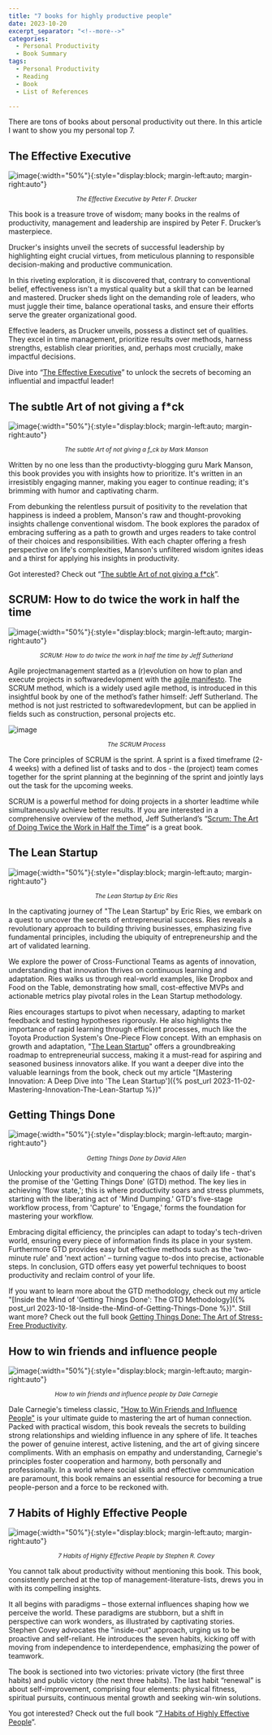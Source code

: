 ```yaml
---
title: "7 books for highly productive people"
date: 2023-10-20
excerpt_separator: "<!--more-->"
categories:
  - Personal Productivity
  - Book Summary
tags:
  - Personal Productivity
  - Reading
  - Book
  - List of References

---
```

There are tons of books about personal productivity out there. In this article I want to show you my personal top 7.

## The Effective Executive

![image](/assets/images/book_cover_the_effective_executive.jpg){:width="50%"}{:style="display:block; margin-left:auto; margin-right:auto"}
*<p align="center"><sub>The Effective Executive by Peter F. Drucker</sub></p>*

This book is a treasure trove of wisdom; many books in the realms of productivity, management and leadership are inspired by Peter F. Drucker’s masterpiece.

Drucker's insights unveil the secrets of successful leadership by highlighting eight crucial virtues, from meticulous planning to responsible decision-making and productive communication.

In this riveting exploration, it is discovered that, contrary to conventional belief, effectiveness isn't a mystical quality but a skill that can be learned and mastered. Drucker sheds light on the demanding role of leaders, who must juggle their time, balance operational tasks, and ensure their efforts serve the greater organizational good.

Effective leaders, as Drucker unveils, possess a distinct set of qualities. They excel in time management, prioritize results over methods, harness strengths, establish clear priorities, and, perhaps most crucially, make impactful decisions.

Dive into “[The Effective Executive](https://amzn.to/47g84Tx)” to unlock the secrets of becoming an influential and impactful leader!

## The subtle Art of not giving a f*ck

![image](/assets/images/book_cover_the_subtle_art.jpg){:width="50%"}{:style="display:block; margin-left:auto; margin-right:auto"}
*<p align="center"><sub>The subtle Art of not giving a f_ck by Mark Manson</sub></p>*

Written by no one less than the productivty-blogging guru Mark Manson, this book provides you with insights how to prioritize. It's written in an irresistibly engaging manner, making you eager to continue reading; it's brimming with humor and captivating charm.

From debunking the relentless pursuit of positivity to the revelation that happiness is indeed a problem, Manson's raw and thought-provoking insights challenge conventional wisdom. The book explores the paradox of embracing suffering as a path to growth and urges readers to take control of their choices and responsibilities. With each chapter offering a fresh perspective on life's complexities, Manson's unfiltered wisdom ignites ideas and a thirst for applying his insights in productivity.

Got interested? Check out “[The subtle Art of not giving a f*ck](https://amzn.to/46BoPIR)”.

## SCRUM: How to do twice the work in half the time

![image](/assets/images/book_cover_scrum.jpg){:width="50%"}{:style="display:block; margin-left:auto; margin-right:auto"}
*<p align="center"><sub>SCRUM: How to do twice the work in half the time by Jeff Sutherland</sub></p>*

Agile projectmanagement started as a (r)evolution on how to plan and execute projects in softwaredevlopment with the [agile manifesto](https://agilemanifesto.org/). The SCRUM method, which is a widely used agile method, is introduced in this insightful book by one of the method’s father himself: Jeff Sutherland. The method is not just restricted to softwaredevlopment, but can be applied in fields such as construction, personal projects etc.

![image](/assets/images/SCRUM_Process.jpg)
*<p align="center"><sub>The SCRUM Process</sub></p>*

The Core principles of SCRUM is the sprint. A sprint is a fixed timeframe (2-4 weeks) with a defined list of tasks and to dos - the (project) team comes together for the sprint planning at the beginning of the sprint and jointly lays out the task for the upcoming weeks.

SCRUM is a powerful method for doing projects in a shorter leadtime while simultaneously achieve better results. If you are interested in a comprehensive overview of the method, Jeff Sutherland’s “[Scrum: The Art of Doing Twice the Work in Half the Time](https://amzn.to/46J8WQI)” is a great book.


## The Lean Startup

![image](/assets/images/book_cover_the_lean_startup.jpg){:width="50%"}{:style="display:block; margin-left:auto; margin-right:auto"}
*<p align="center"><sub>The Lean Startup by Eric Ries</sub></p>*

In the captivating journey of "The Lean Startup" by Eric Ries, we embark on a quest to uncover the secrets of entrepreneurial success. Ries reveals a revolutionary approach to building thriving businesses, emphasizing five fundamental principles, including the ubiquity of entrepreneurship and the art of validated learning.

We explore the power of Cross-Functional Teams as agents of innovation, understanding that innovation thrives on continuous learning and adaptation. Ries walks us through real-world examples, like Dropbox and Food on the Table, demonstrating how small, cost-effective MVPs and actionable metrics play pivotal roles in the Lean Startup methodology.

Ries encourages startups to pivot when necessary, adapting to market feedback and testing hypotheses rigorously. He also highlights the importance of rapid learning through efficient processes, much like the Toyota Production System's One-Piece Flow concept. With an emphasis on growth and adaptation, "[The Lean Startup](https://amzn.to/3Mal2tB)" offers a groundbreaking roadmap to entrepreneurial success, making it a must-read for aspiring and seasoned business innovators alike. If you want a deeper dive into the valuable learnings from the book, check out my article "[Mastering Innovation: A Deep Dive into 'The Lean Startup']({% post_url 2023-11-02-Mastering-Innovation-The-Lean-Startup %})"

## Getting Things Done

![image](/assets/images/book_cover_getting_things_done.jpg){:width="50%"}{:style="display:block; margin-left:auto; margin-right:auto"}
*<p align="center"><sub>Getting Things Done by David Allen</sub></p>*

Unlocking your productivity and conquering the chaos of daily life - that's the promise of the 'Getting Things Done' (GTD) method. The key lies in achieving 'flow state,'; this is where productivity soars and stress plummets, starting with the liberating act of 'Mind Dumping.' GTD's five-stage workflow process, from 'Capture' to 'Engage,' forms the foundation for mastering your workflow.

Embracing digital efficiency, the principles can adapt to today's tech-driven world, ensuring every piece of information finds its place in your system. Furthermore GTD provides easy but effective methods such as the 'two-minute rule' and 'next action' – turning vague to-dos into precise, actionable steps. In conclusion, GTD offers easy yet powerful techniques to boost productivity and reclaim control of your life.

If you want to learn more about the GTD methodology, check out my article "[Inside the Mind of 'Getting Things Done': The GTD Methodology]({% post_url 2023-10-18-Inside-the-Mind-of-Getting-Things-Done %})". Still want more? Check out the full book [Getting Things Done: The Art of Stress-Free Productivity](https://amzn.to/3tM3NbC).

## How to win friends and influence people

![image](/assets/images/book_cover_how_to_win_friends.jpg){:width="50%"}{:style="display:block; margin-left:auto; margin-right:auto"}
*<p align="center"><sub>How to win friends and influence people by Dale Carnegie</sub></p>*

Dale Carnegie's timeless classic, ["How to Win Friends and Influence People"](https://amzn.to/46WyKZ5) is your ultimate guide to mastering the art of human connection. Packed with practical wisdom, this book reveals the secrets to building strong relationships and wielding influence in any sphere of life. It teaches the power of genuine interest, active listening, and the art of giving sincere compliments. With an emphasis on empathy and understanding, Carnegie's principles foster cooperation and harmony, both personally and professionally. In a world where social skills and effective communication are paramount, this book remains an essential resource for becoming a true people-person and a force to be reckoned with.

## 7 Habits of Highly Effective People

![image](/assets/images/book_cover_7_habits.jpg){:width="50%"}{:style="display:block; margin-left:auto; margin-right:auto"}
*<p align="center"><sub>7 Habits of Highly Effective People by Stephen R. Covey</sub></p>*

You cannot talk about productivity without mentioning this book. This book, consistently perched at the top of management-literature-lists, drews you in with its compelling insights.

It all begins with paradigms – those external influences shaping how we perceive the world. These paradigms are stubborn, but a shift in perspective can work wonders, as illustrated by captivating stories. Stephen Covey advocates the "inside-out" approach, urging us to be proactive and self-reliant. He introduces the seven habits, kicking off with moving from independence to interdependence, emphasizing the power of teamwork.

The book is sectioned into two victories: private victory (the first three habits) and public victory (the next three habits). The last habit “renewal” is about self-improvement, comprising four elements: physical fitness, spiritual pursuits, continuous mental growth and seeking win-win solutions.

You got interested? Check out the full book “[7 Habits of Highly Effective People](https://amzn.to/45DhUh0)”.
